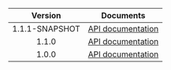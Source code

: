 | Version | Documents |
|:---:|---|
| 1.1.1-SNAPSHOT | [API documentation](1.1.1-SNAPSHOT) |
| 1.1.0 | [API documentation](1.1.0) |
| 1.0.0 | [API documentation](1.0.0) |
